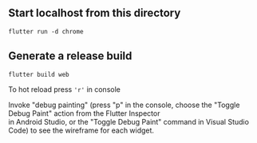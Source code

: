 ## Start localhost from this directory
`flutter run -d chrome`

## Generate a release build
`flutter build web`

To hot reload press `'r'` in console

Invoke "debug painting" (press "p" in the console, choose the "Toggle Debug Paint" action from the Flutter Inspector\
in Android  Studio, or the "Toggle Debug Paint" command in Visual Studio Code) to see the wireframe for each widget.